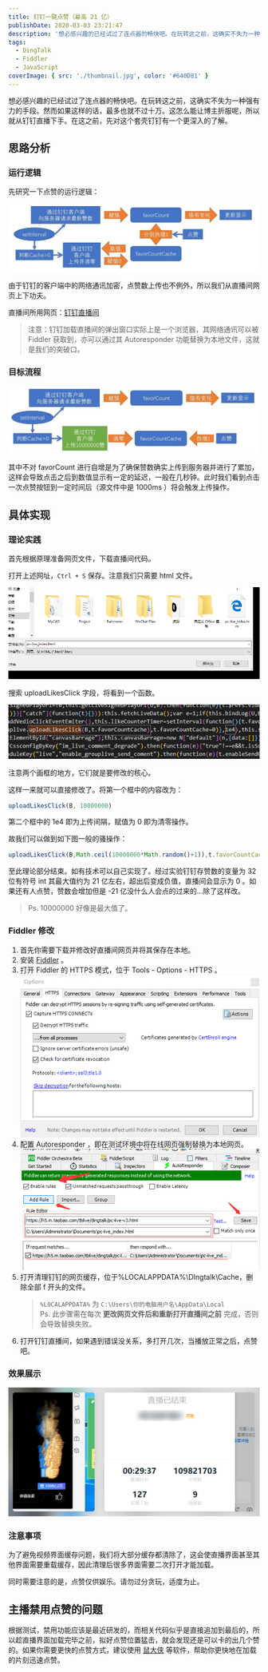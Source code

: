```yaml
---
title: 钉钉一键点赞（最高 21 亿）
publishDate: 2020-03-03 23:21:47
description: '想必感兴趣的已经试过了连点器的畅快吧。在玩转这之前，这确实不失为一种强有力的手段。'
tags:
  - DingTalk
  - Fiddler
  - JavaScript
coverImage: { src: './thumbnail.jpg', color: '#640D81' }
---
```


想必感兴趣的已经试过了连点器的畅快吧。在玩转这之前，这确实不失为一种强有力的手段。然而如果这样的话，最多也就不过十万。这怎么能让博主折服呢，所以就从钉钉直播下手。在这之前，先对这个套壳钉钉有一个更深入的了解。

## 思路分析

### 运行逻辑

先研究一下点赞的运行逻辑：

![点赞逻辑](hrtsmcgmj30wu08wwja.jpg)

由于钉钉的客户端中的网络通讯加密，点赞数上传也不例外，所以我们从直播间网页上下功夫。

直播间所用网页：[钉钉直播间](https://h5.m.taobao.com/tblive/dingtalk/pc-live-v3.html)

> 注意：钉钉加载直播间的弹出窗口实际上是一个浏览器，其网络通讯可以被 Fiddler 获取到，亦可以通过其 Autoresponder 功能替换为本地文件，这就是我们的突破口。

### 目标流程

![目标](hsdqms0bj30w008o42u.jpg)

其中不对 favorCount 进行自增是为了确保赞数确实上传到服务器并进行了累加，这样会导致点击之后到数值显示有一定的延迟，一般在几秒钟。此时我们看到点击一次点赞按钮到一定时间后（源文件中是 1000ms ）将会触发上传操作。

## 具体实现

### 理论实践

首先根据原理准备网页文件，下载直播间代码。

打开上述网址，`Ctrl + S` 保存。注意我们只需要 html 文件。

![image](htjjkwiaj30p50973zi.jpg)

搜索 uploadLikesClick 字段，将看到一个函数。

![image](htqqvj2uj30gg03jgm6.jpg)

注意两个画框的地方，它们就是要修改的核心。

这样一来就可以直接修改了。将第一个框中的内容改为：

```javascript
uploadLikesClick(B, 10000000)
```

第二个框中的 1e4 即为上传间隔，赋值为 0 即为清零操作。

故我们可以做到如下图一般的骚操作：

```javascript
uploadLikesClick(B,Math.ceil(10000000*Math.random()+1)),t.favorCountCache=1)},1e2)
```

至此理论部分结束。如有技术可以自己实现了。经过实验钉钉存赞数的变量为 32 位有符号 int 其最大值约为 21 亿左右，超出后变成负值，直播间会显示为 0 。如果还有人点赞，赞数会增加但是 -21 亿没什么人会点的过来的...除了这样改。

> Ps. 10000000 好像是最大值了。

### Fiddler 修改

1. 首先你需要下载并修改好直播间网页并将其保存在本地。
2. 安装 [Fiddler](https://www.telerik.com/download/fiddler) 。
3. 打开 Fiddler 的 HTTPS 模式，位于 Tools - Options - HTTPS 。  
   ![image](iaaqmxk8j30f20a8mxk.jpg)
4. 配置 Autoresponder ，即在测试环境中将在线网页强制替换为本地网页。  
   ![image](iaf10k3gj30fz08474s.jpg)
5. 打开清理钉钉的网页缓存，位于%LOCALAPPDATA%\DIngtalk\Cache，删除全部 f 开头的文件。
   > `%LOCALAPPDATA%` 为 `C:\Users\你的电脑用户名\AppData\Local`  
   > Ps. 此步骤需在每次 **更改网页文件后和重新打开直播间之前** 完成，否则会导致替换失败。
6. 打开钉钉直播间，如果遇到错误没关系，多打开几次，当播放正常之后，点赞吧。

### 效果展示

![image](ib1q0zv7j31ww0zcgxc.jpg)

### 注意事项

为了避免视频界面缓存问题，我们将大部分缓存都清除了，这会使直播界面甚至其他界面需要重载缓存，因此清理后很多界面需要二次打开才能加载。

同时需要注意的是，点赞仅供娱乐。请勿过分贪玩，适度为止。

## 主播禁用点赞的问题

根据测试，禁用功能应该是最近研发的，而相关代码似乎是直接追加到最后的，所以趁直播界面加载完毕之前，拟好点赞位置猛击，就会发现还是可以卡的出几个赞的。如果你需要更快的点赞方式，建议使用 [鼠大侠](https://www.shudaxia.com/) 等软件，帮助你更快地在加载的片刻迅速点赞。
